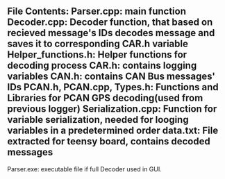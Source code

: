 File Contents:
Parser.cpp: main function 
Decoder.cpp: Decoder function, that based on recieved message's IDs decodes message and saves it to corresponding CAR.h variable
Helper_functions.h: Helper functions for decoding process
CAR.h: contains logging variables
CAN.h: contains CAN Bus messages' IDs
PCAN.h, PCAN.cpp, Types.h: Functions and Libraries for PCAN GPS decoding(used from previous logger)
Serialization.cpp: Function for variable serialization, needed for looging variables in a predetermined order
data.txt: File extracted for teensy board, contains decoded messages
---------------------------------------------------------------
Parser.exe: executable file if full Decoder used in GUI.
